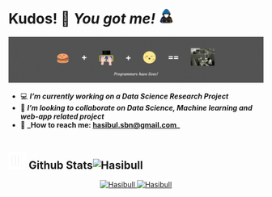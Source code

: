 # Kudos! 🥇 _You got me!_ <img src = "https://github.com/Hasibull/Hasibull/blob/main/assets/hacker.gif" width = 30px></div>

<a href="https://github.com/Hasibull/">
  <img src="https://github.com/Hasibull/Hasibull/blob/main/assets/Hasibull_cover.gif">
</a>
<br>

- 💻 **_I’m currently working on a Data Science Research Project_**
- 👯 **_I’m looking to collaborate on Data Science, Machine learning and web-app related project_**
- 📧 **\_How to reach me: **hasibul.sbn@gmail.com**\_**

<div style="display:flex; flex-direction: row; justify-content: space between;">
  <div>
    <h2><img src="https://github.com/Hasibull/Hasibull/blob/main/assets/stats.gif" width="35"><b> Github Stats </b> <img align="right" style="margin-top:15px;" src="https://komarev.com/ghpvc/?username=Hasibull&label=Profile%20views&color=0e75b6&style=flat" alt="Hasibull" /></h2>
  </div>
</div>
<div align="center">

<a href="https://github.com/Hasibull/">
  <img src="https://github-readme-stats.vercel.app/api?username=Hasibull&include_all_commits=true&count_private=true&show_icons=true&line_height=28&title_color=7A7ADB&icon_color=2234AE&text_color=D3D3D3&bg_color=0,000000,130F40" width="450" alt="Hasibull"/>
  <img src="https://github-readme-stats.vercel.app/api/top-langs?username=Hasibull&show_icons=true&lang_count=6&locale=en&layout=compact&line_height=14&title_color=7A7ADB&icon_color=2234AE&text_color=D3D3D3&bg_color=0,000000,130F40" width="375"  alt="Hasibull"/>

</a>
</div>
